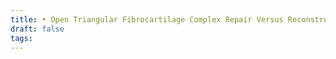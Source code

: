 ```yaml
---
title: • Open Triangular Fibrocartilage Complex Repair Versus Reconstruction
draft: false
tags:
---
```

 
